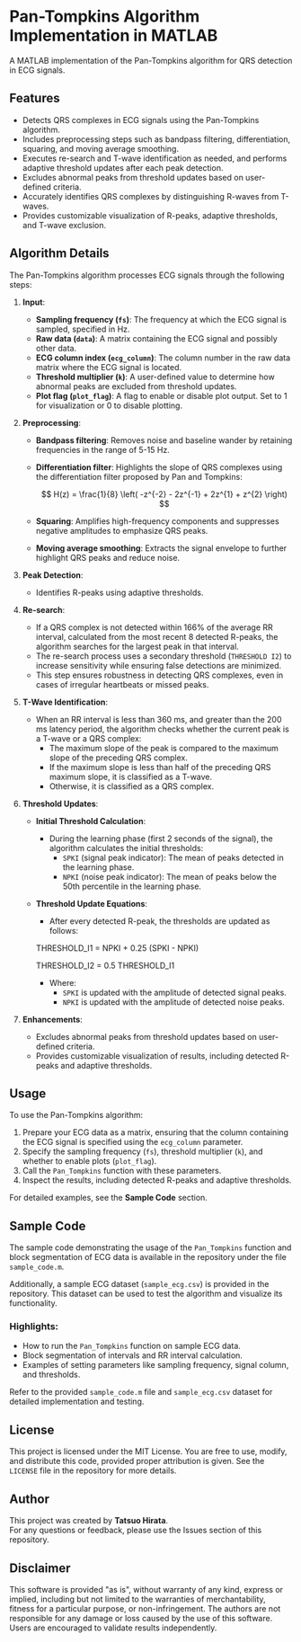 # Pan-Tompkins Algorithm Implementation in MATLAB

A MATLAB implementation of the Pan-Tompkins algorithm for QRS detection in ECG signals.

## Features

- Detects QRS complexes in ECG signals using the Pan-Tompkins algorithm.
- Includes preprocessing steps such as bandpass filtering, differentiation, squaring, and moving average smoothing.
- Executes re-search and T-wave identification as needed, and performs adaptive threshold updates after each peak detection.
- Excludes abnormal peaks from threshold updates based on user-defined criteria.
- Accurately identifies QRS complexes by distinguishing R-waves from T-waves.
- Provides customizable visualization of R-peaks, adaptive thresholds, and T-wave exclusion.

## Algorithm Details

The Pan-Tompkins algorithm processes ECG signals through the following steps:

1. **Input**:
   - **Sampling frequency (`fs`)**: The frequency at which the ECG signal is sampled, specified in Hz.
   - **Raw data (`data`)**: A matrix containing the ECG signal and possibly other data.
   - **ECG column index (`ecg_column`)**: The column number in the raw data matrix where the ECG signal is located.
   - **Threshold multiplier (`k`)**: A user-defined value to determine how abnormal peaks are excluded from threshold updates.
   - **Plot flag (`plot_flag`)**: A flag to enable or disable plot output. Set to 1 for visualization or 0 to disable plotting.

2. **Preprocessing**:
   - **Bandpass filtering**: Removes noise and baseline wander by retaining frequencies in the range of 5-15 Hz.
   - **Differentiation filter**: Highlights the slope of QRS complexes using the differentiation filter proposed by Pan and Tompkins:

     $$
     H(z) = \frac{1}{8} \left( -z^{-2} - 2z^{-1} + 2z^{1} + z^{2} \right)
     $$
     
   - **Squaring**: Amplifies high-frequency components and suppresses negative amplitudes to emphasize QRS peaks.
   - **Moving average smoothing**: Extracts the signal envelope to further highlight QRS peaks and reduce noise.

3. **Peak Detection**:
   - Identifies R-peaks using adaptive thresholds.

4. **Re-search**:
   - If a QRS complex is not detected within 166% of the average RR interval, calculated from the most recent 8 detected R-peaks, the algorithm searches for the largest peak in that interval.
   - The re-search process uses a secondary threshold (`THRESHOLD I2`) to increase sensitivity while ensuring false detections are minimized.
   - This step ensures robustness in detecting QRS complexes, even in cases of irregular heartbeats or missed peaks.

5. **T-Wave Identification**:
   - When an RR interval is less than 360 ms, and greater than the 200 ms latency period, the algorithm checks whether the current peak is a T-wave or a QRS complex:
     - The maximum slope of the peak is compared to the maximum slope of the preceding QRS complex.
     - If the maximum slope is less than half of the preceding QRS maximum slope, it is classified as a T-wave.
     - Otherwise, it is classified as a QRS complex.

6. **Threshold Updates**:
   - **Initial Threshold Calculation**:
     - During the learning phase (first 2 seconds of the signal), the algorithm calculates the initial thresholds:
       - `SPKI` (signal peak indicator): The mean of peaks detected in the learning phase.
       - `NPKI` (noise peak indicator): The mean of peaks below the 50th percentile in the learning phase.
   - **Threshold Update Equations**:
     - After every detected R-peak, the thresholds are updated as follows:


      THRESHOLD\_I1 = NPKI + 0.25 (SPKI - NPKI)

      THRESHOLD\_I2 = 0.5 THRESHOLD\_I1



     - Where:
       - `SPKI` is updated with the amplitude of detected signal peaks.
       - `NPKI` is updated with the amplitude of detected noise peaks.

7. **Enhancements**:
   - Excludes abnormal peaks from threshold updates based on user-defined criteria.
   - Provides customizable visualization of results, including detected R-peaks and adaptive thresholds.

## Usage

To use the Pan-Tompkins algorithm:
1. Prepare your ECG data as a matrix, ensuring that the column containing the ECG signal is specified using the `ecg_column` parameter.
2. Specify the sampling frequency (`fs`), threshold multiplier (`k`), and whether to enable plots (`plot_flag`).
3. Call the `Pan_Tompkins` function with these parameters.
4. Inspect the results, including detected R-peaks and adaptive thresholds.

For detailed examples, see the **Sample Code** section.

## Sample Code

The sample code demonstrating the usage of the `Pan_Tompkins` function and block segmentation of ECG data is available in the repository under the file `sample_code.m`.

Additionally, a sample ECG dataset (`sample_ecg.csv`) is provided in the repository. This dataset can be used to test the algorithm and visualize its functionality.

### Highlights:
- How to run the `Pan_Tompkins` function on sample ECG data.
- Block segmentation of intervals and RR interval calculation.
- Examples of setting parameters like sampling frequency, signal column, and thresholds.

Refer to the provided `sample_code.m` file and `sample_ecg.csv` dataset for detailed implementation and testing.

## License

This project is licensed under the MIT License. You are free to use, modify, and distribute this code, provided proper attribution is given. See the `LICENSE` file in the repository for more details.

## Author

This project was created by **Tatsuo Hirata**.  
For any questions or feedback, please use the Issues section of this repository.

## Disclaimer

This software is provided "as is", without warranty of any kind, express or implied, including but not limited to the warranties of merchantability, fitness for a particular purpose, or non-infringement. The authors are not responsible for any damage or loss caused by the use of this software. Users are encouraged to validate results independently.
